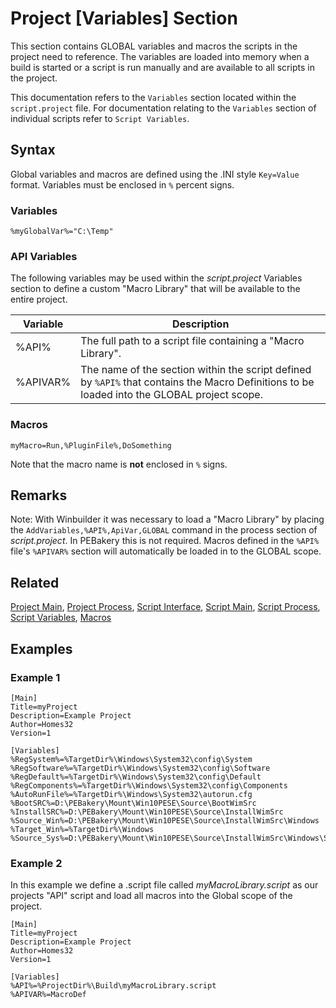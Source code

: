 # Project [Variables] Section

This section contains GLOBAL variables and macros the scripts in the project need to reference. The variables are loaded into memory when a build is started or a script is run manually and are available to all scripts in the project.

This documentation refers to the `Variables` section located within the `script.project` file. For documentation relating to the `Variables` section of individual scripts refer to `Script Variables`.

## Syntax

Global variables and macros are defined using the .INI style `Key=Value` format. Variables must be enclosed in `%` percent signs.

### Variables

```pebakery
%myGlobalVar%="C:\Temp"
```

### API Variables

The following variables may be used within the _script.project_ Variables section to define a custom "Macro Library" that will be available to the entire project.

| Variable | Description |
| --- | --- |
| %API% | The full path to a script file containing a "Macro Library". |
| %APIVAR% | The name of the section within the script defined by `%API%` that contains the Macro Definitions to be loaded into the GLOBAL project scope. |

### Macros

```pebakery
myMacro=Run,%PluginFile%,DoSomething
```

Note that the macro name is **not** enclosed in `%` signs.

## Remarks

Note: With Winbuilder it was necessary to load a "Macro Library" by placing the `AddVariables,%API%,ApiVar,GLOBAL` command in the process section of _script.project_. In PEBakery this is not required. Macros defined in the `%API%` file's `%APIVAR%` section will automatically be loaded in to the GLOBAL scope.

## Related

[Project Main](./ProjectMain.md), [Project Process](./ProjectProcess.md), [Script Interface](./ScriptInterface.md), [Script Main](./ScriptMain.md), [Script Process](./ScriptProcess.md), [Script Variables](./ScriptVariables.md), [Macros](../LangRef/Macros.md)

## Examples

### Example 1

```pebakery
[Main]
Title=myProject
Description=Example Project
Author=Homes32
Version=1

[Variables]
%RegSystem%=%TargetDir%\Windows\System32\config\System
%RegSoftware%=%TargetDir%\Windows\System32\config\Software
%RegDefault%=%TargetDir%\Windows\System32\config\Default
%RegComponents%=%TargetDir%\Windows\System32\config\Components
%AutoRunFile%=%TargetDir%\Windows\System32\autorun.cfg
%BootSRC%=D:\PEBakery\Mount\Win10PESE\Source\BootWimSrc
%InstallSRC%=D:\PEBakery\Mount\Win10PESE\Source\InstallWimSrc
%Source_Win%=D:\PEBakery\Mount\Win10PESE\Source\InstallWimSrc\Windows
%Target_Win%=%TargetDir%\Windows
%Source_Sys%=D:\PEBakery\Mount\Win10PESE\Source\InstallWimSrc\Windows\System32
```

### Example 2

In this example we define a .script file called _myMacroLibrary.script_ as our projects "API" script and load all macros into the Global scope of the project.

```pebakery
[Main]
Title=myProject
Description=Example Project
Author=Homes32
Version=1

[Variables]
%API%=%ProjectDir%\Build\myMacroLibrary.script
%APIVAR%=MacroDef

```